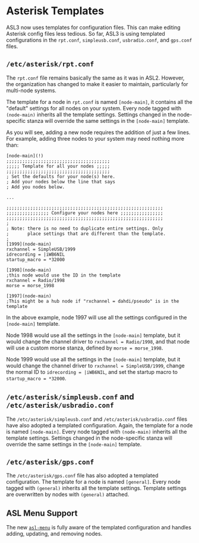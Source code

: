 # Asterisk Templates
ASL3 now uses templates for configuration files. This can make editing Asterisk config files less tedious. So far, ASL3 is using templated configurations in the `rpt.conf`, `simpleusb.conf`, `usbradio.conf`, and `gps.conf` files.

## `/etc/asterisk/rpt.conf`

The `rpt.conf` file remains basically the same as it was in ASL2. However, the organization has changed to make it easier to maintain, particularly for multi-node systems.

The template for a node in `rpt.conf` is named `[node-main]`, it contains all the "default" settings for all nodes on your system. Every node tagged with `(node-main)` inherits all the template settings. Settings changed in the node-specific stanza will override the same settings in the `[node-main]` template.

As you will see, adding a new node requires the addition of just a few lines.  For example, adding three nodes to your system may need nothing more than:

```
[node-main](!)
;;;;;;;;;;;;;;;;;;;;;;;;;;;;;;;;;;;;;;;
;;;;; Template for all your nodes ;;;;;
;;;;;;;;;;;;;;;;;;;;;;;;;;;;;;;;;;;;;;;
; Set the defaults for your node(s) here.
; Add your nodes below the line that says
; Add you nodes below.

...

;;;;;;;;;;;;;;;;;;;;;;;;;;;;;;;;;;;;;;;;;;;;;;;;;;;;;;;;;;;
;;;;;;;;;;;;;;;; Configure your nodes here ;;;;;;;;;;;;;;;;
;;;;;;;;;;;;;;;;;;;;;;;;;;;;;;;;;;;;;;;;;;;;;;;;;;;;;;;;;;;
;
; Note: there is no need to duplicate entire settings. Only
;       place settings that are different than the template.
;
[1999](node-main)
rxchannel = SimpleUSB/1999
idrecording = |iWB6NIL
startup_macro = *32000

[1998](node-main)
;this node would use the ID in the template
rxchannel = Radio/1998
morse = morse_1998

[1997](node-main)
;This might be a hub node if "rxchannel = dahdi/pseudo" is in the template
```

In the above example, node 1997 will use all the settings configured in the `[node-main]` template. 

Node 1998 would use all the settings in the `[node-main]` template, but it would change the channel driver to `rxchannel = Radio/1998`, and that node will use a custom morse stanza, defined by `morse = morse_1998`. 

Node 1999 would use all the settings in the `[node-main]` template, but it would change the channel driver to `rxchannel = SimpleUSB/1999`, change the normal ID to `idrecording = |iWB6NIL`, and set the startup macro to `startup_macro = *32000`.

## `/etc/asterisk/simpleusb.conf` and `/etc/asterisk/usbradio.conf`

The `/etc/asterisk/simpleusb.conf` and `/etc/asterisk/usbradio.conf` files have also adopted a templated configuration. Again, the template for a node is named `[node-main]`. Every node tagged with `(node-main)` inherits all the template settings. Settings changed in the node-specific stanza will override the same settings in the `[node-main]` template.

## `/etc/asterisk/gps.conf`
The `/etc/asterisk/gps.conf` file has also adopted a templated configuration. The template for a node is named `[general]`. Every node tagged with `(general)` inherits all the template settings. Template settings are overwritten by nodes with `(general)` attached.

## ASL Menu Support
The new [`asl-menu`](../user-guide/menu.md) is fully aware of the templated configuration and handles adding, updating, and removing nodes.
